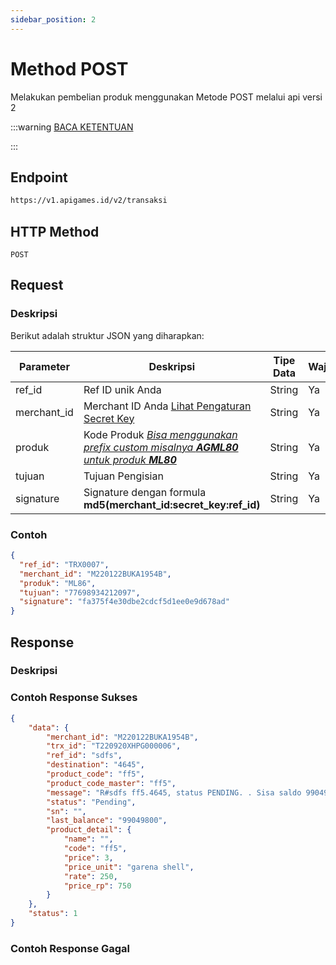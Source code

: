 ```yaml
---
sidebar_position: 2
---
```


# Method POST

Melakukan pembelian produk menggunakan Metode POST melalui api versi 2


:::warning
[BACA KETENTUAN](/docs/v2/pendahuluan)

:::

## Endpoint

```bash
https://v1.apigames.id/v2/transaksi
```

## HTTP Method

```
POST
```

## Request

### Deskripsi

Berikut adalah struktur JSON yang diharapkan:

| Parameter   | Deskripsi                                                                                        | Tipe Data | Wajib |
| ----------- | ------------------------------------------------------------------------------------------------ | --------- | ----- |
| ref_id      | Ref ID unik Anda                                                                                 | String    | Ya    |
| merchant_id | Merchant ID Anda [Lihat Pengaturan Secret Key](https://member.apigames.id/pengaturan/secret-key) | String    | Ya    |
| produk      | Kode Produk [_Bisa menggunakan prefix custom misalnya **AGML80** untuk produk **ML80**_](#)      | String    | Ya    |
| tujuan      | Tujuan Pengisian                                                                                 | String    | Ya    |
| signature   | Signature dengan formula **md5(merchant_id:secret_key:ref_id)**      | String    | Ya    |

### Contoh

```json
{
  "ref_id": "TRX0007",
  "merchant_id": "M220122BUKA1954B",
  "produk": "ML86",
  "tujuan": "77698934212097",
  "signature": "fa375f4e30dbe2cdcf5d1ee0e9d678ad"
}
```

## Response

### Deskripsi

### Contoh Response Sukses

```json
{
    "data": {
        "merchant_id": "M220122BUKA1954B",
        "trx_id": "T220920XHPG000006",
        "ref_id": "sdfs",
        "destination": "4645",
        "product_code": "ff5",
        "product_code_master": "ff5",
        "message": "R#sdfs ff5.4645, status PENDING. . Sisa saldo 99049800",
        "status": "Pending",
        "sn": "",
        "last_balance": "99049800",
        "product_detail": {
            "name": "",
            "code": "ff5",
            "price": 3,
            "price_unit": "garena shell",
            "rate": 250,
            "price_rp": 750
        }
    },
    "status": 1
}
```

### Contoh Response Gagal

```json

```
